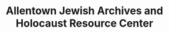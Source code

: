 ---
layout: repo
title: "Allentown Jewish Archives and Holocaust Resource Center"
id: 13455
permalink: repos/13455/
---
